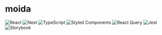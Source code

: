 # moida

<img alt="React" src ="https://img.shields.io/badge/react-282C34.svg?&style=for-the-badge&logo=react&logoColor=61DAFB"/> <img alt="Next" src ="https://img.shields.io/badge/next.js-282C34.svg?&style=for-the-badge&logo=next.js&logoColor=ffffff"/> <img alt="TypeScript" src ="https://img.shields.io/badge/typescript-282C34.svg?&style=for-the-badge&logo=typescript&logoColor=3178C6"/> <img alt="Styled Components" src ="https://img.shields.io/badge/styled components-282C34.svg?&style=for-the-badge&logo=styledcomponents&logoColor=DB7093"/> <img alt="React Query" src ="https://img.shields.io/badge/react query-282C34.svg?&style=for-the-badge&logo=react query&logoColor=FF4154"/> <img alt="Jest" src ="https://img.shields.io/badge/jest-282C34.svg?&style=for-the-badge&logo=jest&logoColor=C21325"/> <img alt="Storybook" src ="https://img.shields.io/badge/storybook-282C34.svg?&style=for-the-badge&logo=storybook&logoColor=#FF4785"/>

